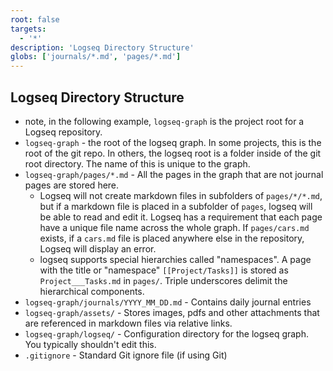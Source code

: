 ```yaml
---
root: false
targets:
  - '*'
description: 'Logseq Directory Structure'
globs: ['journals/*.md', 'pages/*.md']
---
```

## Logseq Directory Structure
- note, in the following example, `logseq-graph` is the project root for a Logseq repository.
- `logseq-graph` - the root of the logseq graph. In some projects, this is the root of the git repo. In others, the logseq root is a folder inside of the git root directory. The name of this is unique to the graph.
- `logseq-graph/pages/*.md` - All the pages in the graph that are not journal pages are stored here. 
  - Logseq will not create markdown files in subfolders of `pages/*/*.md`, but if a markdown file is placed in a subfolder of `pages`, logseq will be able to read and edit it. Logseq has a requirement that each page have a unique file name across the whole graph. If `pages/cars.md` exists, if a `cars.md` file is placed anywhere else in the repository, Logseq will display an error.  
  - logseq supports special hierarchies called "namespaces". A page with the title or "namespace" `[[Project/Tasks]]` is stored as `Project___Tasks.md` in `pages/`. Triple underscores delimit the hierarchical components.
- `logseq-graph/journals/YYYY_MM_DD.md` - Contains daily journal entries
- `logseq-graph/assets/` - Stores images, pdfs and other attachments that are referenced in markdown files via relative links.
- `logseq-graph/logseq/` - Configuration directory for the logseq graph. You typically shouldn't edit this.
- `.gitignore` - Standard Git ignore file (if using Git)
